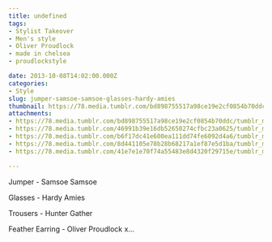 ```yaml
---
title: undefined
tags:
- Stylist Takeover
- Men's style
- Oliver Proudlock
- made in chelsea
- proudlockstyle

date: 2013-10-08T14:02:00.000Z
categories:
- Style
slug: jumper-samsoe-samsoe-glasses-hardy-amies
thumbnail: https://78.media.tumblr.com/bd898755517a98ce19e2cf0854b70ddc/tumblr_mucb57qfG81rhrm24o1_1280.jpg
attachments:
- https://78.media.tumblr.com/bd898755517a98ce19e2cf0854b70ddc/tumblr_mucb57qfG81rhrm24o1_1280.jpg
- https://78.media.tumblr.com/46991b39e16db52650274cfbc23a0625/tumblr_mucb57qfG81rhrm24o2_1280.jpg
- https://78.media.tumblr.com/b6f17dc41e600ea111dd74fe6092d4a6/tumblr_mucb57qfG81rhrm24o5_1280.jpg
- https://78.media.tumblr.com/8d441105e78b28b68217a1ef87e5d1ba/tumblr_mucb57qfG81rhrm24o4_1280.jpg
- https://78.media.tumblr.com/41e7e1e70f74a55483e8d4320f29715e/tumblr_mucb57qfG81rhrm24o6_1280.jpg

---
```


Jumper - Samsoe Samsoe 

  Glasses - Hardy Amies 

  Trousers - Hunter Gather 

  Feather Earring - Oliver Proudlock x...
